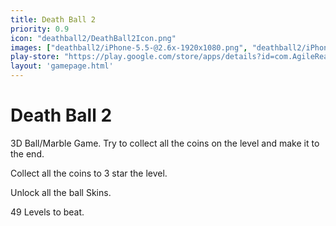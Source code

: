 ```yaml
---
title: Death Ball 2
priority: 0.9
icon: "deathball2/DeathBall2Icon.png"
images: ["deathball2/iPhone-5.5-@2.6x-1920x1080.png", "deathball2/iPhone-5.5-@2.6x-1920x10801.png", "deathball2/iPhone-5.5-@2.6x-1920x10803.png"]
play-store: "https://play.google.com/store/apps/details?id=com.AgileReaction.ADB2"
layout: 'gamepage.html'
---
```


# Death Ball 2
3D Ball/Marble Game. Try to collect all the coins on the level and make it to the end.

Collect all the coins to 3 star the level.

Unlock all the ball Skins.

49 Levels to beat.